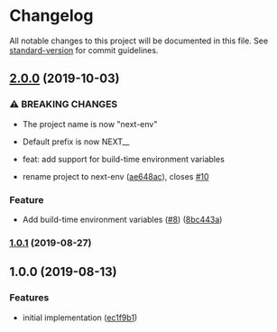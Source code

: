 # Changelog

All notable changes to this project will be documented in this file. See [standard-version](https://github.com/conventional-changelog/standard-version) for commit guidelines.

## [2.0.0](https://github.com/moxystudio/next-env/compare/v1.0.1...v2.0.0) (2019-10-03)


### ⚠ BREAKING CHANGES

* The project name is now "next-env"
* Default prefix is now NEXT_<PREVIOUS-PREFIX>_

* feat: add support for build-time environment variables

* rename project to next-env ([ae648ac](https://github.com/moxystudio/next-env/commit/ae648ac)), closes [#10](https://github.com/moxystudio/next-env/issues/10)


### Feature

* Add build-time environment variables ([#8](https://github.com/moxystudio/next-env/issues/8)) ([8bc443a](https://github.com/moxystudio/next-env/commit/8bc443a))

### [1.0.1](https://github.com/moxystudio/next-env/compare/v1.0.0...v1.0.1) (2019-08-27)

## 1.0.0 (2019-08-13)


### Features

* initial implementation ([ec1f9b1](https://github.com/moxystudio/next-env/commit/ec1f9b1))
